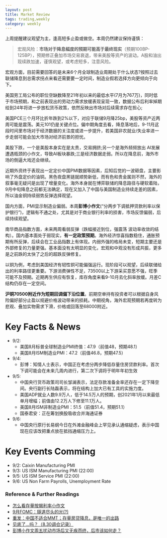 ```yaml
---
layout: post
title: Market Review
tags: trading,weekly
category: weekly
---
```


上周提醒建议观望为主，逢高短多止盈或做空。本周仍然建议保持谨慎：
> 宏观风险：**市场对于降息幅度的预期可能高于最终现实**（预期100BP-125BP），预期修正叠加市场交易衰退，带来美股等资产的波动。A股和油出现续跌加速，谨慎观望，或考虑短多，注意风险。

宏观方面，目前需要回答的是未来6个月全球制造业周期处于什么状态?按照过去联储降息到总需求拐点来看还需要要一定时间，制造业假若选择方向更倾向于向下。

美国劳工局公布的职位空缺数降至21年初以来的最低水平(7月为767万)，同时低于市场预期，和之前表现出的劳动力需求放缓表现呈现一致，数据公布后利率掉期给到24年将进一步放松货币政策，依然反映出市场对后续需求存在担心;

美国PCE三个月环比折年跌到2%以下，对应于联储9月降25bp，美股等资产近两周可能是震荡。美元101仍是关键点位。偏中期角度去看，降息落地后，9-11月这段时间里市场对于经济数据的关注度或进一步提升，若美国非农就业/失业率进一步走弱可能会加大市场对经济前景的担忧。

美股下跌，一个是美股本身实在是太贵，交易拥挤;另一个是海外频频放出 AI发展遭遇瓶颈的小作文，导致AI板块暴跌;三是经济数据走弱。所以在降息前，海外市场的倒逼大戏还会继续。

近期外资终于表现出一定定价中国PMI数据等因素，后知后觉的一波砸盘，主要影响了外盘定价的油铜。黑色夜盘黑链就顺势新低，而有色和贵金属则不然，海外的叙事毫无疑问是出现了增量变化。海外本身就在博弈联储的降息路径与硬软着陆，9月中旬降息之前都无法确定，现在又加入了中国与美国制造业持续走差的因素，所以油金铜持续弱势反弹选择观望。

国内方面，PMI显示制造业偏弱。本周**彭博小作文**(“分两步下调抵押贷款利率以保护银行”)，逻辑有不通之处，尤其是对于商业银行利率的损害，市场反馈偏弱，后续持续观望。

南华商品指数方面，未来两周看弱反弹（跌幅接近到位，强震荡 波动率收敛的结构）。国内基本面处于弱现实，**有一定政策预期**。海外经济惊喜指数稳住，通胀预期有所反弹，后续会在工业品指数上有体现。内弱外强的格局未变，短期主要还是外部修复的力量更强。基本面没有太明显的变化，宏观和中观没有形成共振，更多是之前跌的太快了之后的超跌反弹修复。

以铜为例，考虑到美国经济有韧性铜可能偏强运行。现阶段可以观望，后续联储给出的利率路径更重要。下游消费弹性不足，73500以上下游采买意愿不强，旺季可能不及预期。近期再生供应有恢复，库存角度来看9-10月去化斜率放缓。月差C结构仍存在一定空间。 

**沪铜70500附近作为短期回调偏下沿位置**。前期空单持有投资者可以根据自身风险偏好部分止盈以规避价格波动带来的损耗。中期视角，海外宏观预期若再度转为悲观、叠加实物需求下滑，价格或回落至68000附近。

# Key Facts & News


- 9/2: 
    - 美国8月标普全球制造业PMI终值：47.9（前值48，预期48.1）
    - 美国8月ISM制造业PMI：47.2（前值46.8，预期47.5）
- 9/4: 
    - 彭博：知情人士表示，中国正在考虑分两步降低存量住房贷款利率。首次下调可能会在未来几周内进行，第二次下调将于明年年初生效
- 9/5: 
    - 中国央行货币政策司司长邹澜表示，法定存款准备金率还存在一定下降空间。央行副行长陆磊表示，将在结构上加大已有工具的实施力度。
    - 美国ADP就业人数9.9万人，低于14.5万人的预期，创2021年1月以来最低单月增幅；前值由12.2万人下修至11.1万人。
    - 美国8月ISM非制造业PMI：51.5（前值51.4，预期51.1）
    - 国泰君安：正在筹划换股吸收合并海通证券
- 9/6:
    - 中国央行原行长易纲今日在外滩金融峰会上罕见承认通缩疑虑，表示中国现在应该改把重点放在抵挡通缩压力上。

# Key Events Comming

- 9/2: Caixin Manufacturing PMI
- 9/3: US ISM Manufacturing PMI (22:00)
- 9/5: US ISM Service PMI (22:00)
- 9/6: US Non Farm Payrolls, Unemployment Rate


### Reference & Further Readings

- [怎么看存量按揭利率小作文](https://mp.weixin.qq.com/s/k2YqUP7fV7P-gMJjBQITjg)
- [9月FOMC：隧道尽头的光(?)](https://mp.weixin.qq.com/s/8OObK40BNZRuUf_N_y-B1w)
- [重发：中国不适合MMT；存量房贷降息，是唯一的出路](https://mp.weixin.qq.com/s/VVhrsQ0DbWSKMv1RNcleNg)
- [见底了...吗？（8.30调仓记录）](https://mp.weixin.qq.com/s/ol9Ogn2HUB-V6cl8v82wBw)
- [彭博小作文周五扰动市场后又无疾而终，后市该如何走？](https://mp.weixin.qq.com/s/FMXfnwxaHsdXXRkNIvJ70Q)